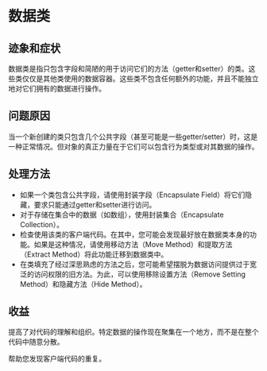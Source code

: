 # 数据类

## 迹象和症状

数据类是指只包含字段和简陋的用于访问它们的方法（getter和setter）的类。这些类仅仅是其他类使用的数据容器。这些类不包含任何额外的功能，并且不能独立地对它们拥有的数据进行操作。

## 问题原因

当一个新创建的类只包含几个公共字段（甚至可能是一些getter/setter）时，这是一种正常情况。但对象的真正力量在于它们可以包含行为类型或对其数据的操作。

## 处理方法

- 如果一个类包含公共字段，请使用封装字段（Encapsulate Field）将它们隐藏，要求只能通过getter和setter进行访问。
- 对于存储在集合中的数据（如数组），使用封装集合（Encapsulate Collection）。
- 检查使用该类的客户端代码。在其中，您可能会发现最好放在数据类本身的功能。如果是这种情况，请使用移动方法（Move Method）和提取方法（Extract Method）将此功能迁移到数据类中。
- 在类填充了经过深思熟虑的方法之后，您可能希望摆脱为数据访问提供过于宽泛的访问权限的旧方法。为此，可以使用移除设置方法（Remove Setting Method）和隐藏方法（Hide Method）。

## 收益

提高了对代码的理解和组织。特定数据的操作现在聚集在一个地方，而不是在整个代码中随意分散。

帮助您发现客户端代码的重复。
